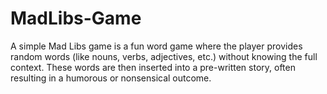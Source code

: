 # MadLibs-Game
A simple Mad Libs game is a fun word game where the player provides random words (like nouns, verbs, adjectives, etc.) without knowing the full context. These words are then inserted into a pre-written story, often resulting in a humorous or nonsensical outcome.
